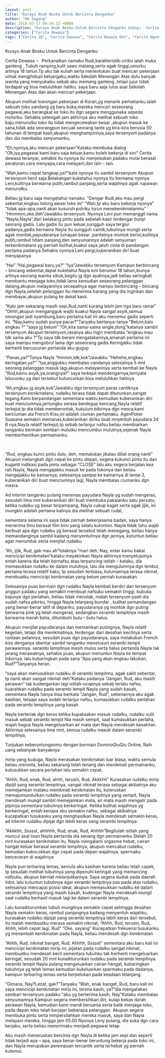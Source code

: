 ```yaml
---
layout: post
title: "Kurayu Anak Bosku Untuk Bercinta Denganku"
author: "Om Sugeng"
date: 2018-03-17 09:54:13 +0000
description: "Kurayu Anak Bosku Untuk Bercinta Denganku &nbsp;  Cerita Dewasa &#8211;\u00a0 \u00a0Perkanalkan namaku Rudi,karakteristik-ciriku ialah muka ganteng ,.Tubuh ramping,kulit sawo matang,serta agak tinggi,umurku art..."
categories: ["Cerita Dewasa"]
tags: ["Cerita 18", "Cerita Dewasa", "Cerita Dewasa Hot", "Cerita Ngentot", "Cerita Panas"]
---
```


Kurayu Anak Bosku Untuk Bercinta Denganku
&nbsp;

Cerita Dewasa &#8211;   Perkanalkan namaku Rudi,karakteristik-ciriku ialah muka ganteng ,.Tubuh ramping,kulit sawo matang,serta agak tinggi,umurku artinya 18 tahun.Tp aku tak kuliah serta menentukan buat mencari pekerjaan untuk mengjhidupi keluargaku,waktu Sekolah Menengan Atas dulu banyak wanita yang menyukaiku sebab aku memang ganteng ,tetapi jujur tidak terdapat yg bisa meluluhkan hatiku. saya baru saja lulus asal Sekolah Menengan Atas dan akan mencari pekerjaan.

Akupun melihat lowongan pekerjaan di Koran,yg menarik perhatianku ialah sebuah toko sandang yg baru buka,mereka mencari seseorang pegawai,aku berangkat ke toko itu dgn segera menggunaka sepeda motorku.
Sehabis setengah jam akhirnya aku melihat sebuah toko baju,menurutku toko itu tidak mengecewakan besar ,akupun masuk ke sana,tidak ada seorangpun kecuali seorang tante yg kira-kira berusia 50 tahunan di tempat kasir,akupun menghampirinya,saya tersenyum padanya dan dia membalas senyumanku,

“Eh,nyonya,aku mencari pekerjaan”Kataku membuka dialog
“Oh,iya,pegawai kami baru saja keluar,kamu boleh bekerja di sini”
Cerita dewasa teranyar, sehabis itu nyonya itu menjelaskan padaku mulai berasal peraturan,cara menyapa,cara melayani,dan lain – lain.

“Wah,kamu cepat tangkap,ya?”kata nyonya itu sambil tersenyum
Akupun tersenyum kecil saja.Belakangan kuketahui nyonya itu bernama nyonya Leni,kulitnya berwarna putih,rambut panjang,serta wajahnya agak rupawan menurutku.

Beliau jg baru saja mengetahui namaku.
“Dengar Rudi,aku mau pergi sebentar,engkau tolong awasi toko ini”
“Wah,tp aku baru bekerja nyonya”
“tidak apa-apa,nanti akan kusuruh putriku turun menekenikmatanmu”
“Hmmmm,oke,deh”Jawabku tersenyum.
Nyonya Leni pun memanggil nama
“Nayla,Nayla”,dari belakang pintu pada sebelah kasir terdengar bunyi seorang gadis.
Lalu gadis itu pun keluar,sungguh saya tergiur padanya,gadis bernama Nayla itu sungguh cantik,tubuhnya mungil serta agak montok,payudaranya lumayan besar ,pantatnya montok berisi,kulitnya putih,rambut hitam panjang,dan senyumannya adalah senyuman terkenikmatans yg pernah kulihat,kuakui saya jatuh cinta di pandangan pertama padanya.Sehabis nyonya Leni pergi,kuberanikan diri buat menyapanya

“Hai”
“Hai,pegawai baru,ya?”
“Iya”Jawabku tersenyum
Kamipun berbincang – bincang sebentar,dapat kuketahui Nayla kini berumur 18 tahun,ibunya artinya seorang wanita sibuk,begitu jg dgn ayahnya,jadi beliau seringkali membantu menjaga toko,tidak lama kemudian seseorang pelanggan datang,akupun melayaninya secepatnya agar mampu berbincang – bincang dgn Nayla,setelah pelanggan itu menerima barang yang dia inginkan dan membayar,akupun pulang ke dekat kasir.

“Kalo jam sekarang masih sepi,Rud,nanti kurang lebih jam tiga baru ramai”
“Ohhh,akupun mengangguk
wajib kuakui Nayla sangat asyik,semua omongan jadi nyambung,baru pertama kali ini aku menemui gadis seperti ini.
“Nay,kamu sudah punya pacar?”Tanyaku bertanya-tanya
“Belum,kalo engkau ?”
“saya jg belum”
“Oh,kita sama-sama single,dong”katanya sambil tersenyum
Akupun tersenyum,rasanya aku ingin membalas “engkau mau tdk sama aku ?”Tp saya tdk berani mengatakannya,amanah pertama ini saya mampu mengobrol lama dgn seseorang gadis.Keringatku tidak berhenti bercucuran pertanda aku gugup

“Panas,ya?”Tanya Nayla
“Hmmm,tdk,kok”Jawabku
“Hehehe,engkau keringatan,ya?”
“Iya,anggukku membalas candanya
selesainya 5 mnt seorang pelanggan masuk lagi,akupun melayaninya serta kembali ke Nayla
“Rud,kamu asyik,ya,orangnya?”
saya terkejut mendengarnya,ternyata leluconku yg dari tersebut kuluncurkan bisa meluluhkan hatinya

“Ah,engkau jg asyik,kok”Jawabku dgn tersenyum
paras cantiknya tersenyum kenikmatans, rudalku terasa tidak dapat diturunkan,sangat tegang.Kami berpandangan sementara waktu,kemudian kuberanikan diri buat menciumnya,jantungku serasa berdegup kencang,Nayla relatif terkejut,tp dia tidak memberontak, kukulum bibirnya dgn mesra,kami berciuman ala French Kiss,ini adalah ciuman pertamaku. AgenPoker
Suasana semakin memanas,kuberanikan diriku buat mnyentuh payudara 34 B nya,Nayla relatif terkejut,tp sebab terlanjur nafsu beliau membiarkan tanganku bermain sembari mulutku mencumbui mulutnya,sejenak Nayla memberhentikan permainanku.

&nbsp;

“Rud, engkau kunci pintu dulu, deh, memalukan jikalau diliat orang nanti”
Akupun melangkah dgn cepat ke pintu depan, segera kukunci pintu itu dan kuganti indikasi pada pintu sebagai “CLOSE”
lalu aku segera berjalan kea rah Nayla, Nayla mengajakku masuk ke pada tokonya dan beliau mengajakku ke kamarnya, selesainya sampai ke kamarnya di lantai 2, kuberanikan diri buat menciumnya lagi, Nayla membalas ciumanku dgn mesra.

Ad interim tanganku pulang meremas payudara Nayla yg sudah mengeras, sesudah lima mnt kuberanikan diri buat membuka pakaianku satu persatu, ketika rudalku yg besar terpampang, Nayla cukup kaget serta agak jijik, ini mungkin adalah pertama kalinya dia melihat sebuah rudal,

sementara selama ini saya tidak pernah bekerjasama badan, saya hanya menerima ilmu berasal film biru yang selalu kutonton.
Nayla tidak tahu wajib berbuat apa dgn rudalku yg berasal tersebut telah menegang, beliau hanya memandanginya sambil kadang menyentuhnya dgn jarinya, kutuntun beliau agar menunduk serta menjilat rudalku

“Ah, jijik, Rud, gak mau ah”tolaknya
“mari deh, Nay, entar kamu bakal mencicipi kenikmatan”kataku meyakinkan
Nayla akhirnya menyetujuinya entah karena dia telah bernafsu atau terpancing istilah – kataku, dia memasukkan rudalku ke dalam mulutnya, lalu dia mengulumnya dgn lembut, pertama terasa relatif kaku, tp sesudah terbiasa, kulumannya terasa nikmat, membuatku mencicipi kenikmatan yang belum pernah kurasakan.

Selesainya puas bermain dgn rudalku Nayla kembali berdiri dan tersenyum anggun padaku yang semakin membuat nafsuku semakin tinggi, kubuka bajunya dgn perlahan, beliau tidak menolak, malah tersenyum
pasti dia sudah nafsu pikirku, hingga Nayla telanjang bundar , kulihat pemandangan yang benar-benar latif di depanku, payudaranya yg montok dgn puting berwarna pink yg telah mengeras, sedangkan serambi lempitnya masih berwarna merah belia, ditumbuhi bulu – bulu halus.

Akupun menjilat payudaranya dan memainkan putingnya, Nayla relatif kegelian, tetapi dia menikmatinya, terdengar dari desahan kecilnya serta rontaan pelannya, sesudah puas dgn payudaranya, saya melakukan French kiss denganya sbentar sambil tanganku menelusuri serambi lempit perawannya.
serambi lempitnya masih mulus serta halus pertanda Nayla tak jarang merawatnya, sehabis puas, akupun menuntun Nayla ke tempat tidurnya, lalu kubaringkan pada sana
“Apa yang akan engkau lakukan, Rud?”Tanyanya heran.

“saya akan menusukkan rudalku di serambi lempitmu, agak sakit sebentar, tp nanti akan sangat nikmat deh”Kataku padanya
“Jangan, Rud, aku masih perawan”
tak kudengarkan lagi istilah-ucapnya sebab terlalu nafsu, kuarahkan rudalku pada serambi lempit Nayla yang sudah basah, sementara Nayla hanya bisa berkata “Jangan, Rud”, sebenarnya aku agak kasihan, tetaapi saya sudah terlanjur nafsu, kumasukkan rudalku perlahan pada serambi lempitnya yang basah.

Nayla berteriak dgn keras ketika kupaksakan masuk rudalku, rudalku sulit masuk sebab serambi lempit Nia masih sempit, saat kumasukkan perlaha, wajah bagus Nayla mengeluarkan air mata dan Nayla mendesah kesakitan.
Akhirnya selesainya lima mnt, semua rudalku masuk dalam serambi lempitnya,

Tunjukan keberuntunganmu dengan bermain DominoQiuQiu Online, Raih uang sebanyak-banyaknya

mirip yang kuduga, Nayla merasakan kenikmatan luar biasa, waktu semula beliau meronta, beliau sekarang telah tenang dan menikmati permainanku, kutusukkan secara perlahan lalu semakin cepat,

“Ahhh, Rud, enak, Rud, ahhh, terusin, Rud, Akkkhh”
Kurasakan rudalku mirip dipijit sang serambi lempitnya, sangat nikmat terasa sebagai akibatnya aku memejamkan mataku menikmati kenikmatan itu, kuteruskan memajumundurkan rudalku pada serambi lempitnya yang sempit, Nayla mendesah mungil sambil memejamkan mata, air mata masih mengalir pada pipinya sementara tubuhnya berkeringat.
Ketika kulihat wajahnya yg berkeringat, entah kenapa aku semakin nafsu, sebagai akibatnya kucepatkan tusukanku yang menghasilkan Nayla mendesah semakin keras, ad interim rudalku dipijat dgn lebih keras sang serambi lempitnya.

“Akkkhh, Ssssst, ahhhhh, Rud, enak, Rud, Ahhhh”Begitulah istilah yang muncul asal lisan Nayla pertanda dia senang dgn permainanku
Stelah 20 mnt kurasakan kenikmatan itu, Nayla mengalami orgasme hebat, cairan hangat keluar berasal serambi lempitnya, akupun mencabut rudalku, kemudian kukocokkan dgn cepat pada depan wajahnya, spermaku berceceran di wajahnya

Nayla pun terbaring lemas, semula aku kasihan karena beliau telah capek, tp sesudah melihat tubuhnya yang dipenuhi keringat yang memancing nafsuku, akupun berniat melanjutkannya.
Saya segera duduk pada daerah tidur, lalu kutuntun tubuhnya agar serambi lempitnya pas pada atas rudalku, selesainya mencapai posisi ideal, akupun memasukkan rudalku ke dalam serambi lempitnya yang masih basah, kudengar Nayla mendesah mungil saat rudalku berhasil masuk lagi ke dalam serambi lempitnya.

Lalu kunaikturumkan tubuh mungilnya semakin cepat sehingga desahan Nayla semakin keras, rambut panjangnya kadang menyentuh wajahku, kurasakan rudalku dipijat sang serambi lempitnya lebih keras dari tersebut, itu malah membuatku merasa semakin nikmat,
“Ahhh, Rud, terusin, Rud, Ahhh, lebih cepat lagi, Rud”
“Oke, sayang”
Kucepatkan frekuensi tusukanku yg menambah kenikmatan pada Nayla, beliau mendesah dgn kenikmatan

“Ahhh, Rud, nikmat banget, Rud, Ahhhh, Ssssst”
sementara aku baru kali ini mencicipi kenikmatan mirip ini, pijatan pada rudalku sangat nikmat, membuatku mendesah kecil sementara tubuhku tak berhenti mengeluarkan keringat, sesudah 20 mnt kunaikturunkan rudalku pada serambi lempitnya.
serambi lempit Nayla pulang mengeluarkan cairan hangat, kubaringkan tubuhnya yg telah lemas kemudian kukeluarkan spermaku pada dadanya, kamipun terbaring lemas serta berpelukan pada keadaan telanjang.

“Gimana, Nay?Lezat, gak?”Tanyaku
“Wah, enak banget, Rud, baru kali ini saya mencicipi kenikmatan mirip ini, terima kasih, ya?”dia mengatakan sembari tersenyum padaku
“aku yg berterima kasih, Nay”Kataku membalas senyumannya
Kamipun segera membersihkan diri, kulap bekas darah perawan Nayla, kemudian kami mandi bersama serta balik menjaga toko, pada depan toko telah berjejer beberapa pelanggan.
Akupun segera membuka pintu serta mmpersilahkan mereka masuk, saya dan Nayla melayani mereka, hingga jam 05.00 Nyonya Leny pulang, dia suka dgn cara kerjaku, serta beliau menerimaku menjadi pegawai tetap.

Aku masih meneruskan bercinta dgn Nayla di ketika jam sepi dan seperti tidak terjadi apa – apa, saya benar-benar beruntung bekerja pada toko ini, dan Nayla merupakan perempuan tercantik serta terhebat yg pernah kutemui.